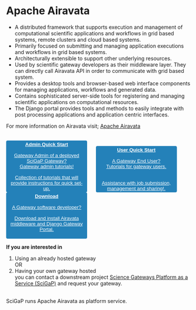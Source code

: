 # Apache Airavata

- A distributed framework that supports execution and management of computational scientific applications and workflows in grid based systems, remote clusters and cloud based systems.
- Primarily focused on submitting and managing application executions and workflows in grid based systems.
- Architecturally extensible to support other underlying resources.
- Used by scientific gateway developers as their middleware layer. They can directly call Airavata API in order to communicate with grid based system.
- Provides a desktop tools and browser-based web interface components for managing applications, workflows and generated data.
- Contains sophisticated server-side tools for registering and managing scientific applications on computational resources.
- The Django portal provides tools and methods to easily integrate with post processing applications and application centric interfaces.

For more information on Airavata visit; <a href="http://airavata.apache.org/" target="_blank">Apache Airavata</a>
<br>
<br>

<button type="button" style="color:#f2f2f2;text-align:center;font-weight:lighter;background-color:#2481b9;width:220px;border: 2px solid #2481b9;border-radius:4px"><a style="color:white" href="user-documentation/admin-tutorials" target="_blank" ><b>Admin Quick Start</b><br/><br/>Gateway Admin of a deployed SciGaP Gateway? </br>Gateway admin tutorials!</br></br>Collection of tutorials that will provide instructions for quick set-up.</a></button>&nbsp; &nbsp; &nbsp;
<button type="button" style="color:#f2f2f2;text-align:center;font-weight:lighter;background-color:#2481b9;width:220px;border: 2px solid #2481b9;border-radius:4px"><a style="color:white" href="user-documentation/user-tutorials" target="_blank" ><b>User Quick Start</b><br/><br/>A Gateway End User?</br>Tutorials for gateway users. </br></br><br/>Assistance with job submission, management and sharing!.</a></button>&nbsp; &nbsp;
<button type="button" style="color:#f2f2f2;text-align:center;font-weight:lighter;background-color:#2481b9;width:220px;border: 2px solid #2481b9;border-radius:4px"><a style="color:white" href="installation/airavata-installation" target="_blank"><b>Download</b><br/><br/>A Gateway software developer? </br></br>Download and install Airavata middleware and Django Gateway Portal.<br/></br></a></button>&nbsp; &nbsp; &nbsp;

<!--<button type="button" style="color:#f2f2f2;text-align:center;font-weight:lighter;background-color:#2481b9;width:220px;border: 2px solid #2481b9;border-radius:4px"><a style="color:white" href="http://airavata.readthedocs.io/en/latest/ target="_blank"><b>User Guide</b></br><br>In-detail documentation on how to install, configure and do upgrades for gateway admins.</br>Step by step guide for gateway users as well.</br></a></button>
</br>

<!--The Installation section of the documentation applies to on-premise installation of Apache Airavata. -->

<b>If you are interested in </b><br>
1. Using an already hosted gateway<br>
OR<br>
2. Having your own gateway hosted<br>
you can contact a downstream project <a href="http://scigap.org/" target="_blank">Science Gateways Platform as a Service (SciGaP)</a> and request your gateway. 

<br>SciGaP runs Apache Airavata as platform service. 
